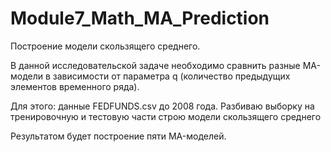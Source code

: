 # Module7_Math_MA_Prediction
Построение модели скользящего среднего.

В данной исследовательской задаче необходимо сравнить разные MA-модели в зависимости от параметра q (количество предыдущих элементов временного ряда).

Для этого:
данные FEDFUNDS.csv до 2008 года.
Разбиваю выборку на тренировочную и тестовую части
строю модели скользящего среднего


Результатом будет построение пяти MA-моделей.
